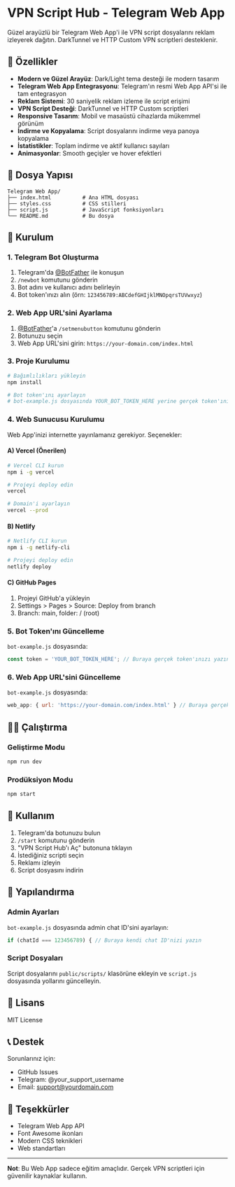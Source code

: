 # VPN Script Hub - Telegram Web App

Güzel arayüzlü bir Telegram Web App'i ile VPN script dosyalarını reklam izleyerek dağıtın. DarkTunnel ve HTTP Custom VPN scriptleri desteklenir.

## 🌟 Özellikler

- **Modern ve Güzel Arayüz**: Dark/Light tema desteği ile modern tasarım
- **Telegram Web App Entegrasyonu**: Telegram'ın resmi Web App API'si ile tam entegrasyon
- **Reklam Sistemi**: 30 saniyelik reklam izleme ile script erişimi
- **VPN Script Desteği**: DarkTunnel ve HTTP Custom scriptleri
- **Responsive Tasarım**: Mobil ve masaüstü cihazlarda mükemmel görünüm
- **İndirme ve Kopyalama**: Script dosyalarını indirme veya panoya kopyalama
- **İstatistikler**: Toplam indirme ve aktif kullanıcı sayıları
- **Animasyonlar**: Smooth geçişler ve hover efektleri

## 📁 Dosya Yapısı

```
Telegram Web App/
├── index.html          # Ana HTML dosyası
├── styles.css          # CSS stilleri
├── script.js           # JavaScript fonksiyonları
└── README.md           # Bu dosya
```

## 🚀 Kurulum

### 1. Telegram Bot Oluşturma

1. Telegram'da [@BotFather](https://t.me/botfather) ile konuşun
2. `/newbot` komutunu gönderin
3. Bot adını ve kullanıcı adını belirleyin
4. Bot token'ınızı alın (örn: `123456789:ABCdefGHIjklMNOpqrsTUVwxyz`)

### 2. Web App URL'sini Ayarlama

1. [@BotFather](https://t.me/botfather)'a `/setmenubutton` komutunu gönderin
2. Botunuzu seçin
3. Web App URL'sini girin: `https://your-domain.com/index.html`

### 3. Proje Kurulumu

```bash
# Bağımlılıkları yükleyin
npm install

# Bot token'ını ayarlayın
# bot-example.js dosyasında YOUR_BOT_TOKEN_HERE yerine gerçek token'ınızı yazın
```

### 4. Web Sunucusu Kurulumu

Web App'inizi internette yayınlamanız gerekiyor. Seçenekler:

#### A) Vercel (Önerilen)
```bash
# Vercel CLI kurun
npm i -g vercel

# Projeyi deploy edin
vercel

# Domain'i ayarlayın
vercel --prod
```

#### B) Netlify
```bash
# Netlify CLI kurun
npm i -g netlify-cli

# Projeyi deploy edin
netlify deploy
```

#### C) GitHub Pages
1. Projeyi GitHub'a yükleyin
2. Settings > Pages > Source: Deploy from branch
3. Branch: main, folder: / (root)

### 5. Bot Token'ını Güncelleme

`bot-example.js` dosyasında:
```javascript
const token = 'YOUR_BOT_TOKEN_HERE'; // Buraya gerçek token'ınızı yazın
```

### 6. Web App URL'sini Güncelleme

`bot-example.js` dosyasında:
```javascript
web_app: { url: 'https://your-domain.com/index.html' } // Buraya gerçek URL'nizi yazın
```

## 🏃‍♂️ Çalıştırma

### Geliştirme Modu
```bash
npm run dev
```

### Prodüksiyon Modu
```bash
npm start
```

## 📱 Kullanım

1. Telegram'da botunuzu bulun
2. `/start` komutunu gönderin
3. "VPN Script Hub'ı Aç" butonuna tıklayın
4. İstediğiniz scripti seçin
5. Reklamı izleyin
6. Script dosyasını indirin

## 🔧 Yapılandırma

### Admin Ayarları
`bot-example.js` dosyasında admin chat ID'sini ayarlayın:
```javascript
if (chatId === 123456789) { // Buraya kendi chat ID'nizi yazın
```

### Script Dosyaları
Script dosyalarını `public/scripts/` klasörüne ekleyin ve `script.js` dosyasında yollarını güncelleyin.

## 📄 Lisans

MIT License

## 📞 Destek

Sorunlarınız için:
- GitHub Issues
- Telegram: @your_support_username
- Email: support@yourdomain.com

## 🙏 Teşekkürler

- Telegram Web App API
- Font Awesome ikonları
- Modern CSS teknikleri
- Web standartları

---

**Not**: Bu Web App sadece eğitim amaçlıdır. Gerçek VPN scriptleri için güvenilir kaynaklar kullanın. 